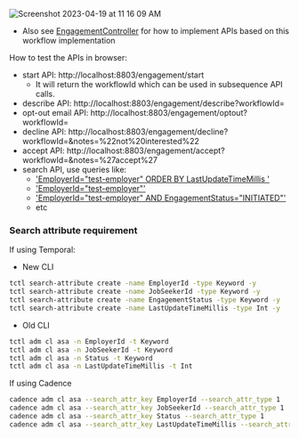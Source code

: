 ![Screenshot 2023-04-19 at 11 16 09 AM](https://user-images.githubusercontent.com/4523955/233166228-7244a298-6be0-4987-a215-657ff0893fb7.png)

* Also see [EngagementController](https://github.com/indeedeng/iwf-java-samples/blob/main/src/main/java/io/iworkflow/controller/EngagementWorkflowController.java) for how to implement APIs based on this workflow implementation

How to test the APIs in browser:
* start API: http://localhost:8803/engagement/start
  * It will return the workflowId which can be used in subsequence API calls. 
* describe API: http://localhost:8803/engagement/describe?workflowId=<TODO>
* opt-out email API: http://localhost:8803/engagement/optout?workflowId=<TODO>
* decline API: http://localhost:8803/engagement/decline?workflowId=<TODO>&notes=%22not%20interested%22
* accept API: http://localhost:8803/engagement/accept?workflowId=<TODO>&notes=%27accept%27
* search API, use queries like:
  * ['EmployerId="test-employer" ORDER BY LastUpdateTimeMillis '](http://localhost:8803/engagement/list?query=<TODO>)
  * ['EmployerId="test-employer"'](http://localhost:8803/engagement/list?query=<TODO>)
  * ['EmployerId="test-employer" AND EngagementStatus="INITIATED"'](http://localhost:8803/engagement/list?query=<TODO>)
  * etc
### Search attribute requirement

If using Temporal:

* New CLI
```bash
tctl search-attribute create -name EmployerId -type Keyword -y
tctl search-attribute create -name JobSeekerId -type Keyword -y
tctl search-attribute create -name EngagementStatus -type Keyword -y
tctl search-attribute create -name LastUpdateTimeMillis -type Int -y
```

* Old CLI
``` bash
tctl adm cl asa -n EmployerId -t Keyword
tctl adm cl asa -n JobSeekerId -t Keyword
tctl adm cl asa -n Status -t Keyword
tctl adm cl asa -n LastUpdateTimeMillis -t Int

```

If using Cadence

```bash
cadence adm cl asa --search_attr_key EmployerId --search_attr_type 1
cadence adm cl asa --search_attr_key JobSeekerId --search_attr_type 1
cadence adm cl asa --search_attr_key Status --search_attr_type 1
cadence adm cl asa --search_attr_key LastUpdateTimeMillis --search_attr_type 2
```
